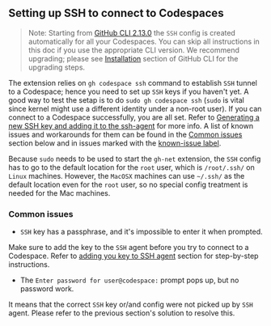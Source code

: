 ## Setting up SSH to connect to Codespaces

> Note: Starting from [GitHub CLI 2.13.0](https://github.com/cli/cli/releases/tag/v2.13.0) the `SSH` config is created automatically for all your Codespaces. You can skip all instructions in this doc if you use the appropriate CLI version. We recommend upgrading; please see [Installation](https://github.com/cli/cli#installation) section of GitHub CLI for the upgrading steps.

The extension relies on `gh codespace ssh` command to establish `SSH` tunnel to a Codespace; hence you need to set up `SSH` keys if you haven't yet. A good way to test the setap is to do `sudo gh codespace ssh` (`sudo` is vital since kernel might use a different identity under a non-root user). If you can connect to a Codespace successfully, you are all set. Refer to [Generating a new SSH key and adding it to the ssh-agent](https://docs.github.com/en/authentication/connecting-to-github-with-ssh/generating-a-new-ssh-key-and-adding-it-to-the-ssh-agent) for more info. A list of known issues and workarounds for them can be found in the [Common issues](#common-issues) section below and in issues marked with the [known-issue label](https://github.com/github/gh-net/issues?q=is%3Aissue+is%3Aopen+label%3Aknown-issue).

Because `sudo` needs to be used to start the `gh-net` extension, the `SSH` config has to go to the default location for the `root` user, which is `/root/.ssh/` on `Linux` machines. However, the `MacOSX` machines can use `~/.ssh/` as the default location even for the `root` user, so no special config treatment is needed for the Mac machines.


### Common issues

- `SSH` key has a passphrase, and it's impossible to enter it when prompted.

Make sure to add the key to the `SSH` agent before you try to connect to a Codespace. Refer to [adding you key to SSH agent](https://docs.github.com/en/authentication/connecting-to-github-with-ssh/generating-a-new-ssh-key-and-adding-it-to-the-ssh-agent#adding-your-ssh-key-to-the-ssh-agent) section for step-by-step instructions.

- The `Enter password for user@codespace:` prompt pops up, but no password work.

It means that the correct `SSH` key or/and config were not picked up by `SSH` agent. Please refer to the previous section's solution to resolve this.
